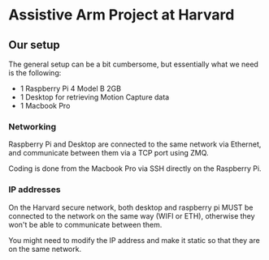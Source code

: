 # Assistive Arm Project at Harvard

## Our setup
The general setup can be a bit cumbersome, but essentially what we need is the 
following: 

* 1 Raspberry Pi 4 Model B 2GB
* 1 Desktop for retrieving Motion Capture data
* 1 Macbook Pro
  
### Networking
Raspberry Pi and Desktop are connected to the same network via Ethernet, and 
communicate between them via a TCP port using ZMQ.

Coding is done from the Macbook Pro via SSH directly on the Raspberry Pi.

### IP addresses
On the Harvard secure network, both desktop and raspberry pi MUST be connected
to the network on the same way (WIFI or ETH), otherwise they won't be able to
communicate between them.

You might need to modify the IP address and make it static so that they are on 
the same network.
